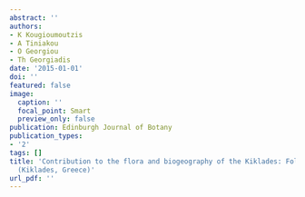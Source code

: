 ```yaml
---
abstract: ''
authors:
- K Kougioumoutzis
- A Tiniakou
- O Georgiou
- Th Georgiadis
date: '2015-01-01'
doi: ''
featured: false
image:
  caption: ''
  focal_point: Smart
  preview_only: false
publication: Edinburgh Journal of Botany
publication_types:
- '2'
tags: []
title: 'Contribution to the flora and biogeography of the Kiklades: Folegandros island
  (Kiklades, Greece)'
url_pdf: ''
---
```

